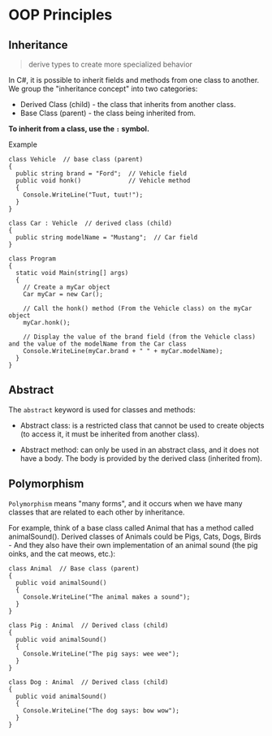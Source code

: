 # OOP Principles

## Inheritance
> derive types to create more specialized behavior

In C#, it is possible to inherit fields and methods from one class to another. We group the "inheritance concept" into two categories:

* Derived Class (child) - the class that inherits from another class.
* Base Class (parent) - the class being inherited from.

**To inherit from a class, use the `:` symbol.**

Example

```
class Vehicle  // base class (parent) 
{
  public string brand = "Ford";  // Vehicle field
  public void honk()             // Vehicle method 
  {                    
    Console.WriteLine("Tuut, tuut!");
  }
}

class Car : Vehicle  // derived class (child)
{
  public string modelName = "Mustang";  // Car field
}

class Program
{
  static void Main(string[] args)
  {
    // Create a myCar object
    Car myCar = new Car();

    // Call the honk() method (From the Vehicle class) on the myCar object
    myCar.honk();

    // Display the value of the brand field (from the Vehicle class) and the value of the modelName from the Car class
    Console.WriteLine(myCar.brand + " " + myCar.modelName);
  }
}
```

## Abstract 


The `abstract` keyword is used for classes and methods:

* Abstract class: is a restricted class that cannot be used to create objects (to access it, it must be inherited from another class).

* Abstract method: can only be used in an abstract class, and it does not have a body. The body is provided by the derived class (inherited from).

## Polymorphism
`Polymorphism` means "many forms", and it occurs when we have many classes that are related to each other by inheritance.

For example, think of a base class called Animal that has a method called animalSound(). Derived classes of Animals could be Pigs, Cats, Dogs, Birds - And they also have their own implementation of an animal sound (the pig oinks, and the cat meows, etc.):
```
class Animal  // Base class (parent) 
{
  public void animalSound() 
  {
    Console.WriteLine("The animal makes a sound");
  }
}

class Pig : Animal  // Derived class (child) 
{
  public void animalSound() 
  {
    Console.WriteLine("The pig says: wee wee");
  }
}

class Dog : Animal  // Derived class (child) 
{
  public void animalSound() 
  {
    Console.WriteLine("The dog says: bow wow");
  }
}
```



